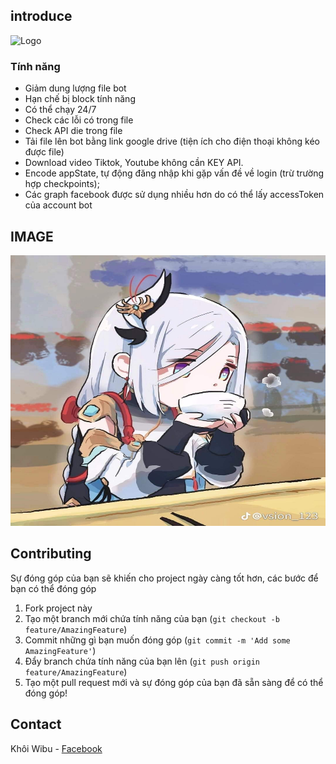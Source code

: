 ## introduce

<p><strong> </strong></p>
<img src="home.jpg" alt="Logo" width="1030" height="400">
<p>

### Tính năng
- Giảm dung lượng file bot
- Hạn chế bị block tính năng
- Có thể chạy 24/7
- Check các lỗi có trong file
- Check API die trong file
- Tải file lên bot bằng link google drive (tiện ích cho điện thoại không kéo được file)
- Download video Tiktok, Youtube không cần KEY API.
- Encode appState, tự động đăng nhập khi gặp vấn đề về login (trừ trường hợp checkpoints);
- Các graph facebook được sử dụng nhiều hơn do có thể lấy accessToken của account bot

## IMAGE
<img src="home/readme.png" alt="Logo" width="1800" height="433">

## Contributing

Sự đóng góp của bạn sẽ khiến cho project ngày càng tốt hơn, các bước để bạn có thể đóng góp

1. Fork project này
2. Tạo một branch mới chứa tính năng của bạn (`git checkout -b feature/AmazingFeature`)
3. Commit những gì bạn muốn đóng góp (`git commit -m 'Add some AmazingFeature'`)
4. Đẩy branch chứa tính năng của bạn lên (`git push origin feature/AmazingFeature`)
5. Tạo một pull request mới và sự đóng góp của bạn đã sẵn sàng để có thể đóng góp!

<!-- CONTACT -->
## Contact

Khôi Wibu - [Facebook](https://www.facebook.com/100072447776739)